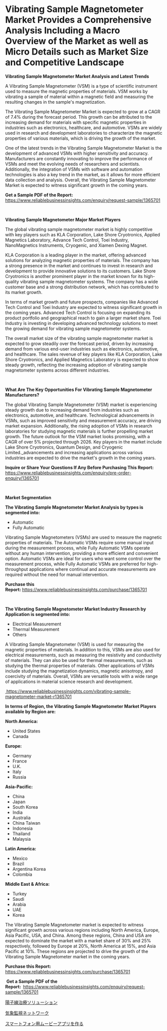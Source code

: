 <p><h1>Vibrating Sample Magnetometer Market Provides a Comprehensive Analysis Including a Macro Overview of the Market as well as Micro Details such as Market Size and Competitive Landscape</h1></p><p><strong>Vibrating Sample Magnetometer Market Analysis and Latest Trends</strong></p>
<p><p>A Vibrating Sample Magnetometer (VSM) is a type of scientific instrument used to measure the magnetic properties of materials. VSM works by vibrating a sample of material within a magnetic field and measuring the resulting changes in the sample's magnetization.</p><p>The Vibrating Sample Magnetometer Market is expected to grow at a CAGR of 7.4% during the forecast period. This growth can be attributed to the increasing demand for materials with specific magnetic properties in industries such as electronics, healthcare, and automotive. VSMs are widely used in research and development laboratories to characterize the magnetic properties of various materials, which is driving the growth of the market.</p><p>One of the latest trends in the Vibrating Sample Magnetometer Market is the development of advanced VSMs with higher sensitivity and accuracy. Manufacturers are constantly innovating to improve the performance of VSMs and meet the evolving needs of researchers and scientists. Additionally, the integration of VSMs with software and automation technologies is also a key trend in the market, as it allows for more efficient data collection and analysis. Overall, the Vibrating Sample Magnetometer Market is expected to witness significant growth in the coming years.</p></p>
<p><strong>Get a Sample PDF of the Report:&nbsp;</strong> <a href="https://www.reliablebusinessinsights.com/enquiry/request-sample/1365701">https://www.reliablebusinessinsights.com/enquiry/request-sample/1365701</a></p>
<p>&nbsp;</p>
<p><strong>Vibrating Sample Magnetometer Major Market Players</strong></p>
<p><p>The global vibrating sample magnetometer market is highly competitive with key players such as KLA Corporation, Lake Shore Cryotronics, Applied Magnetics Laboratory, Advance Tech Control, Toei Industry, NanoMagnetics Instruments, Cryogenic, and Xiamen Dexing Magnet.</p><p>KLA Corporation is a leading player in the market, offering advanced solutions for analyzing magnetic properties of materials. The company has a strong presence in the market and continues to invest in research and development to provide innovative solutions to its customers. Lake Shore Cryotronics is another prominent player in the market known for its high-quality vibrating sample magnetometer systems. The company has a wide customer base and a strong distribution network, which has contributed to its market growth.</p><p>In terms of market growth and future prospects, companies like Advanced Tech Control and Toei Industry are expected to witness significant growth in the coming years. Advanced Tech Control is focusing on expanding its product portfolio and geographical reach to gain a larger market share. Toei Industry is investing in developing advanced technology solutions to meet the growing demand for vibrating sample magnetometer systems.</p><p>The overall market size of the vibrating sample magnetometer market is expected to grow steadily over the forecast period, driven by increasing demand from various end-user industries such as electronics, automotive, and healthcare. The sales revenue of key players like KLA Corporation, Lake Shore Cryotronics, and Applied Magnetics Laboratory is expected to show steady growth, reflecting the increasing adoption of vibrating sample magnetometer systems across different industries.</p></p>
<p>&nbsp;</p>
<p><strong>What Are The Key Opportunities For Vibrating Sample Magnetometer Manufacturers?</strong></p>
<p><p>The global Vibrating Sample Magnetometer (VSM) market is experiencing steady growth due to increasing demand from industries such as electronics, automotive, and healthcare. Technological advancements in VSMs, such as improved sensitivity and measurement accuracy, are driving market expansion. Additionally, the rising adoption of VSMs in research laboratories for studying magnetic materials is further propelling market growth. The future outlook for the VSM market looks promising, with a CAGR of over 5% projected through 2026. Key players in the market include Lake Shore Cryotronics, Quantum Design, and Cryogenic Limited._advancements and increasing applications across various industries are expected to drive the market's growth in the coming years.</p></p>
<p><strong>Inquire or Share Your Questions If Any Before Purchasing This Report:</strong> <a href="https://www.reliablebusinessinsights.com/enquiry/pre-order-enquiry/1365701">https://www.reliablebusinessinsights.com/enquiry/pre-order-enquiry/1365701</a></p>
<p>&nbsp;</p>
<p><strong>Market Segmentation</strong></p>
<p><strong>The Vibrating Sample Magnetometer Market Analysis by types is segmented into:</strong></p>
<p><ul><li>Automatic</li><li>Fully Automatic</li></ul></p>
<p><p>Vibrating Sample Magnetometers (VSMs) are used to measure the magnetic properties of materials. The Automatic VSMs require some manual input during the measurement process, while Fully Automatic VSMs operate without any human intervention, providing a more efficient and convenient option. Automatic VSMs are ideal for users who want some control over the measurement process, while Fully Automatic VSMs are preferred for high-throughput applications where continual and accurate measurements are required without the need for manual intervention.</p></p>
<p><strong>Purchase this Report:&nbsp;</strong><a href="https://www.reliablebusinessinsights.com/purchase/1365701">https://www.reliablebusinessinsights.com/purchase/1365701</a></p>
<p>&nbsp;</p>
<p><strong>The Vibrating Sample Magnetometer Market Industry Research by Application is segmented into:</strong></p>
<p><ul><li>Electrical Measurement</li><li>Thermal Measurement</li><li>Others</li></ul></p>
<p><p>A Vibrating Sample Magnetometer (VSM) is used for measuring the magnetic properties of materials. In addition to this, VSMs are also used for electrical measurements, such as measuring the resistivity and conductivity of materials. They can also be used for thermal measurements, such as studying the thermal properties of materials. Other applications of VSMs include studying the magnetization dynamics, magnetic anisotropy, and coercivity of materials. Overall, VSMs are versatile tools with a wide range of applications in material science research and development.</p></p>
<p><a href="https://www.reliablebusinessinsights.com/vibrating-sample-magnetometer-market-r1365701">&nbsp;https://www.reliablebusinessinsights.com/vibrating-sample-magnetometer-market-r1365701</a></p>
<p><strong>In terms of Region, the Vibrating Sample Magnetometer Market Players available by Region are:</strong></p>
<p>
    <p> <strong> North America: </strong>
        <ul>
            <li>United States</li>
            <li>Canada</li>
        </ul>
        </p> 
    <p> <strong> Europe: </strong>
        <ul>
            <li>Germany</li>
            <li>France</li>
            <li>U.K.</li>
            <li>Italy</li>
            <li>Russia</li>
        </ul>
        </p> 
    <p> <strong> Asia-Pacific: </strong>
        <ul>
            <li>China</li>
            <li>Japan</li>
            <li>South Korea</li>
            <li>India</li>
            <li>Australia</li>
            <li>China Taiwan</li>
            <li>Indonesia</li>
            <li>Thailand</li>
            <li>Malaysia</li>
        </ul>
        </p> 
    <p> <strong> Latin America: </strong>
        <ul>
            <li>Mexico</li>
            <li>Brazil</li>
            <li>Argentina Korea</li>
            <li>Colombia</li>
        </ul>
        </p> 
    <p> <strong> Middle East & Africa: </strong>
        <ul>
            <li>Turkey</li>
            <li>Saudi</li>
            <li>Arabia</li>
            <li>UAE</li>
            <li>Korea</li>
        </ul>
    </p>
    </p>
<p><p>The Vibrating Sample Magnetometer market is expected to witness significant growth across various regions including North America, Europe, Asia Pacific, USA, and China. Among these regions, China and USA are expected to dominate the market with a market share of 30% and 25% respectively, followed by Europe at 20%, North America at 15%, and Asia Pacific at 10%. These regions are projected to drive the growth of the Vibrating Sample Magnetometer market in the coming years.</p></p>
<p><strong>Purchase this Report: </strong><a href="https://www.reliablebusinessinsights.com/purchase/1365701">https://www.reliablebusinessinsights.com/purchase/1365701</a></p>
<p>&nbsp;<strong>Get a Sample PDF of the Report:&nbsp;&nbsp;</strong><a href="https://www.reliablebusinessinsights.com/enquiry/request-sample/1365701">https://www.reliablebusinessinsights.com/enquiry/request-sample/1365701</a></p>
<p><strong></strong></p>
<p><p><a href="https://medium.com/@kaitlensen45645/%E3%83%97%E3%83%AD%E3%83%88%E3%83%B3%E7%99%82%E6%B3%95%E3%82%BD%E3%83%AA%E3%83%A5%E3%83%BC%E3%82%B7%E3%83%A7%E3%83%B3%E5%B8%82%E5%A0%B4%E3%81%AF-%E5%B8%82%E5%A0%B4%E3%82%B7%E3%82%A7%E3%82%A2-%E3%82%B5%E3%82%A4%E3%82%BA-%E3%81%8A%E3%82%88%E3%81%B32031%E5%B9%B4%E3%81%BE%E3%81%A7%E3%81%AE%E4%BA%88%E6%B8%AC%E3%81%AB%E7%84%A6%E7%82%B9%E3%82%92%E5%BD%93%E3%81%A6%E3%81%A6%E3%81%84%E3%81%BE%E3%81%99-3603d557b618">陽子線治療ソリューション</a></p><p><a href="https://medium.com/@rocklobster885/%E5%A4%A9%E5%80%99%E3%83%A2%E3%83%8B%E3%82%BF%E3%83%AA%E3%83%B3%E3%82%B0%E3%83%8D%E3%83%83%E3%83%88%E3%83%AF%E3%83%BC%E3%82%AF%E5%B8%82%E5%A0%B4%E5%88%86%E6%9E%90-%E3%81%9D%E3%81%AEcagr-%E5%B8%82%E5%A0%B4%E3%82%BB%E3%82%B0%E3%83%A1%E3%83%B3%E3%83%86%E3%83%BC%E3%82%B7%E3%83%A7%E3%83%B3-%E3%81%8A%E3%82%88%E3%81%B3%E4%B8%96%E7%95%8C%E7%9A%84%E3%81%AA%E6%A5%AD%E7%95%8C%E6%A6%82%E8%A6%81-1867449e93ba">気象監視ネットワーク</a></p><p><a href="https://medium.com/@carolynsparkly/%E5%8B%95%E7%94%BB%E3%82%A2%E3%83%97%E3%83%AA%E3%82%92%E4%BD%9C%E3%82%8B%E3%81%93%E3%81%A8%E3%81%AB%E3%82%88%E3%82%8B%E6%90%BA%E5%B8%AF%E9%9B%BB%E8%A9%B1%E5%B8%82%E5%A0%B4%E5%88%86%E6%9E%90-%E3%81%9D%E3%81%AEcagr-%E5%B8%82%E5%A0%B4%E3%82%BB%E3%82%B0%E3%83%A1%E3%83%B3%E3%83%86%E3%83%BC%E3%82%B7%E3%83%A7%E3%83%B3-%E4%B8%A6%E3%81%B3%E3%81%AB%E3%82%B0%E3%83%AD%E3%83%BC%E3%83%90%E3%83%AB%E7%94%A3%E6%A5%AD%E6%A6%82%E8%A6%81-621a8426b293">スマートフォン用ムービーアプリを作る</a></p></p>